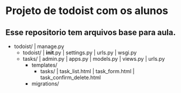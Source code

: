 # Projeto de todoist com os alunos

## Esse repositorio tem arquivos base para aula.

- todoist/
  | manage.py
  - todoist/
    | __init__.py
    | settings.py
    | urls.py
    | wsgi.py
  - tasks/
    | admin.py
    | apps.py
    | models.py
    | views.py
    | urls.py
    - templates/
      - tasks/
        | task_list.html
        | task_form.html
        | task_confirm_delete.html
    - migrations/


